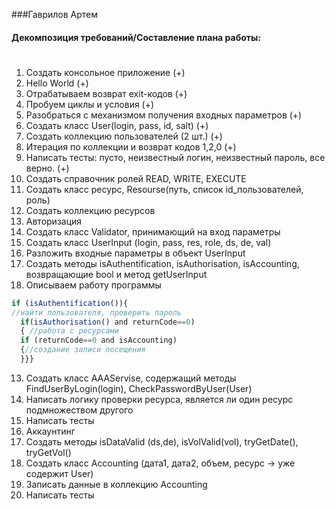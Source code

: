 ###Гаврилов Артем

#### Декомпозиция требований/Составление плана работы: <h1>
 1.	Создать консольное приложение (+)
 2.	Hello World (+)
 3.	Отрабатываем возврат exit-кодов (+)
 4. Пробуем циклы и условия	(+)
 5.	Разобраться с механизмом получения входных параметров (+)
 6. Создать класс User(login, pass, id, salt) (+)
 7. Создать коллекцию пользователей (2 шт.) (+)
 8. Итерация по коллекции и возврат кодов 1,2,0 (+)
 9. Написать тесты: пусто, неизвестный логин, неизвестный пароль, все верно. (+)
 10. Создать справочник ролей READ, WRITE, EXECUTE
 11. Создать класс ресурс, Resourse(путь, список id_пользователей, роль)
 12. Создать коллекцию ресурсов
 13. Авторизация
   13. Создать класс Validator, принимающий на вход параметры
   13. Создать класс UserInput (login, pass, res, role, ds, de, val)
   13. Разложить входные параметры в объект UserInput
   13. Создать методы isAuthentification, isAuthorisation, isAccounting, возвращающие bool и метод getUserInput
   13. Описываем работу программы
   
   ```javascript
   if (isAuthentification()){
   //найти пользователя, проверить пароль
     if(isAuthorisation() and returnCode==0)
     { //работа с ресурсами
     if (returnCode==0 and isAccounting)
     {//создание записи посещения
     }}}
   ```
   13. Создать класс AAAServise, содержащий методы FindUserByLogin(login), CheckPasswordByUser(User)
   13. Написать логику проверки ресурса, является ли один ресурс подмножеством другого
   13. Написать тесты
 14. Аккаунтинг
   14. Создать методы isDataValid (ds,de), isVolValid(vol), tryGetDate(), tryGetVol() 
   14. Создать класс Accounting (дата1, дата2, объем, ресурс -> уже содержит User)
   14. Записать данные в коллекцию Accounting
   14. Написать тесты
